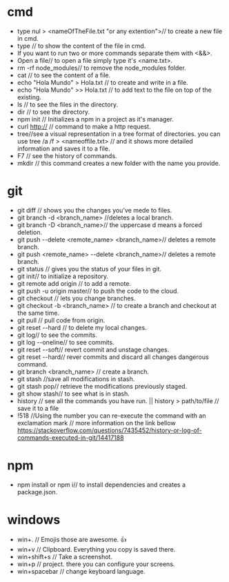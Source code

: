 # cmd

  * type nul > <nameOfTheFile.txt "or any extention">// to create a new file in cmd.
  * type <name of the file>// to show the content of the file in cmd.
  * If you want to run two or more commands separate them with <&&>.
  * Open a file// to open a file simply type it's <name.txt>.
  * rm -rf node_modules// to remove the node_modules folder.
  * cat // to see the content of a file.
  * echo "Hola Mundo" > Hola.txt // to create and write in a file.
  * echo "Hola Mundo" >> Hola.txt // to add text to the file on top of the existing.
  * ls // to see the files in the directory.
  * dir // to see the directory.
  * npm init // Initializes a npm in a project as it's manager.
  * curl <http://> // command to make a http request.
  * tree//see a visual representation in a tree format of directories. you can use tree /a /f > <nameoffile.txt> // and it shows more detailed information and saves it to a file.
  * F7 // see the history of commands.
  * mkdir <name of the folder> // this command creates a new folder with the name you provide.


# git

  * git diff // shows you the changes you've mede to files.
  * git branch -d <branch_name> //deletes a local branch.
  * git branch -D <branch_name>// the uppercase d means a forced deletion.
  * git push --delete <remote_name> <branch_name>// deletes a remote branch.
  * git push <remote_name> --delete <branch_name>// deletes a remote branch.
  * git status // gives you the status of your files in git.
  * git init// to initialize a repository.
  * git remote add origin <url of the repository> // to add a remote.
  * git push -u origin master// to push the code to the cloud.
  * git checkout <name of a branch> // lets you change branches.
  * git checkout -b <branch_name> // to create a branch and checkout at the same time.
  * git pull // pull code from origin.
  * git reset --hard // to delete my local changes.
  * git log// to see the commits.
  * git log --oneline// to see commits.
  * git reset <hash> --soft// revert commit and unstage changes.
  * git reset <hash> --hard// rever commits and discard all changes dangerous command.
  * git branch <branch_name> // create a branch.
  * git stash //save all modifications in stash.
  * git stash pop// retrieve the modifications previously staged.
  * git show stash// to see what is in stash.
  * history // see all the commands you have run. || history > path/to/file // save it to a file
  * !518 //Using the number you can re-execute the command with an exclamation mark // more information on the link bellow 
  https://stackoverflow.com/questions/7435452/history-or-log-of-commands-executed-in-git/14417188
  



# npm

  * npm install or npm i// to install dependencies and creates a package.json.

# windows

  * win+. // Emojis those are awesome. 👍
  * win+v // Clipboard. Everything you copy is saved there.
  * win+shift+s // Take a screenshot.
  * win+p // project. there you can configure your screens.
  * win+spacebar // change keyboard language.

